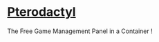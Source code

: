 # [Pterodactyl][pterodactyl]

The Free Game Management Panel in a Container !


[pterodactyl]: http://pterodactyl.io
